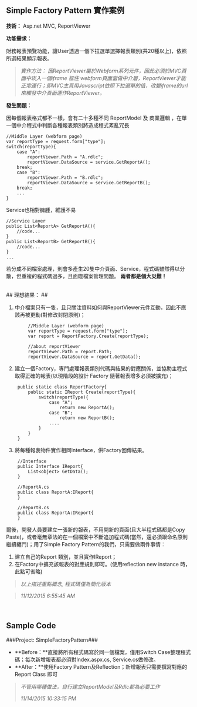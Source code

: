 ## Simple Factory Pattern 實作案例 ##

**技術：**
Asp.net MVC, ReportViewer   

**功能需求：**

財務報表預覽功能，讓User透過一個下拉選單選擇報表類別(共20種以上)，依照所選結果顯示報表。

> *實作方法：* 
> *因ReportViewer屬於Webform系列元件，因此必須於MVC頁面中崁入一個iframe 框住 webform頁面當做中介層，ReportViewer才能正常運行；即MVC主頁用Javascript依照下拉選單的值，改變iframe的url來觸發中介頁面運作ReportViewer。*

**發生問題：**

因每個報表格式都不一樣，會有二十多種不同 ReportModel 及 商業邏輯 ，在單一個中介程式中判斷各種報表類別將造成程式紊亂冗長

    
    //Middle Layer (webform page) 
	var reportType = request.form["type"]; 	
	switch(reportType){
		case "A":
			reportViewer.Path = "A.rdlc";
			reportViewer.DataSource = service.GetReportA();
		break;
		case "B":
			reportViewer.Path = "B.rdlc";
			reportViewer.DataSource = service.GetReportB();
		break;
		...
    }


Service也相對臃腫，維護不易


	//Service Layer
	public List<ReportA> GetReportA(){
		//code...
	}
	public List<ReportB> GetReportB(){
		//code...
	}
	...

若分成不同檔案處理，則會多產生20隻中介頁面、Service，程式碼雖然得以分散，但重複的程式碼過多，且面臨檔案管理問題。
**兩者都是個大災難！**

<br>
## 理想結果： ##

1. 中介檔案只有一隻，且只關注資料如何與ReportViewer元件互動，因此不應該再被更動(對修改封閉原則)；


	 		//Middle Layer (webform page) 
			var reportType = request.form["type"];
			var report = ReportFactory.Create(reportType);
			
			//about reportViewer
			reportViewer.Path = report.Path;
			reportViewer.DataSource = report.GetData();
1. 建立一個Factory，專門處理報表類別代碼與結果的對應關係，並協助主程式取得正確的報表(以現階段的設計 Factory 隨著報表增多必須被擴充)；
		
  		public static class ReportFactory{
			public static IReport Create(reportType){
				switch(reportType){
					case "A";
						return new ReportA();
					case "B";
						return new ReportB();
					....
				}
			}
		}

1. 將每種報表物件實作相同Interface，供Factory回傳結果。


		//Interface
		public Interface IReport{
			List<object> GetData();
		}

		//ReportA.cs
		public class ReportA:IReport{
		}

		//ReportB.cs
		public class ReportA:IReport{
		}

爾後，開發人員要建立一張新的報表，不用開新的頁面(且大半程式碼都是Copy Paste)，或者毫無章法的在一個檔案中不斷追加程式碼(當然，還必須跟命名原則繼續纏鬥)；用了Simple Factory Pattern的我們，只需要做兩件事情：

1. 建立自己的Report 類別，並且實作IReport；
1. 在Factory中擴充該報表的對應規則即可。(使用reflection new instance 時，此點可省略)



> 

> *以上描述重點概念, 程式碼僅為簡化版本*


> *11/12/2015 6:55:45 AM* 

<br>

## Sample Code ##

###Project: SimpleFactoryPattern###

- **Before：**直接將所有程式碼寫於同一個檔案，僅用Switch Case整理程式碼；每次新增報表都必須對Index.aspx.cs, Service.cs做修改。
- **After：**使用Factory Pattern及Reflection；新增報表只需要撰寫對應的 Report Class 即可


> *不管用哪種做法，自行建立ReportModel及Rdlc都為必要工作*
>
> *11/14/2015 10:33:15 PM*
